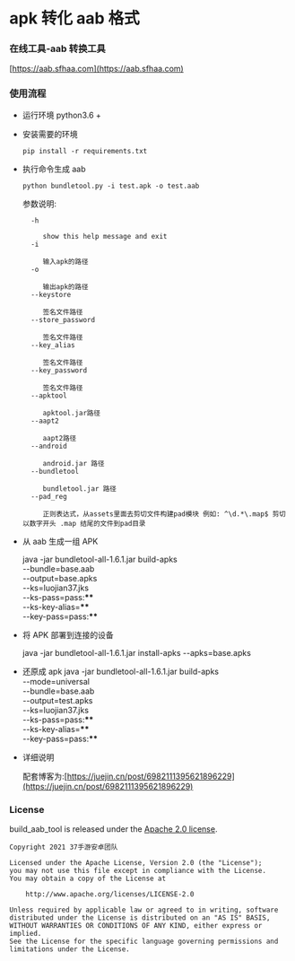 # apk 转化 aab 格式

### 在线工具-aab 转换工具

[https://aab.sfhaa.com](https://aab.sfhaa.com)

### 使用流程

- 运行环境 python3.6 +

- 安装需要的环境

  ```shell
  pip install -r requirements.txt
  ```

- 执行命令生成 aab

  ```shell
  python bundletool.py -i test.apk -o test.aab
  ```

  参数说明:

  ```
    -h

  ​		show this help message and exit
    -i

  ​		输入apk的路径
    -o

  ​		输出apk的路径
    --keystore

  ​		签名文件路径
    --store_password

  ​		签名文件路径
    --key_alias

  ​		签名文件路径
    --key_password

  ​		签名文件路径
    --apktool

  ​		apktool.jar路径
    --aapt2

  ​		aapt2路径
    --android

  ​		android.jar 路径
    --bundletool

  ​		bundletool.jar 路径
    --pad_reg

  ​		正则表达式，从assets里面去剪切文件构建pad模块 例如: ^\d.*\.map$ 剪切以数字开头 .map 结尾的文件到pad目录
  ```

- 从 aab 生成一组 APK

  java -jar bundletool-all-1.6.1.jar build-apks \
  --bundle=base.aab \
  --output=base.apks \
  --ks=luojian37.jks \
  --ks-pass=pass:**\*\*** \
  --ks-key-alias=**\*\*** \
  --key-pass=pass:**\*\***

- 将 APK 部署到连接的设备

  java -jar bundletool-all-1.6.1.jar install-apks --apks=base.apks

- 还原成 apk
  java -jar bundletool-all-1.6.1.jar build-apks \
  --mode=universal \
  --bundle=base.aab \
  --output=test.apks \
  --ks=luojian37.jks \
  --ks-pass=pass:**\*\*** \
  --ks-key-alias=**\*\*** \
  --key-pass=pass:**\*\***

- 详细说明

  配套博客为:[https://juejin.cn/post/6982111395621896229](https://juejin.cn/post/6982111395621896229)

### License

build_aab_tool is released under the [Apache 2.0 license](LICENSE).

```
Copyright 2021 37手游安卓团队

Licensed under the Apache License, Version 2.0 (the "License");
you may not use this file except in compliance with the License.
You may obtain a copy of the License at

    http://www.apache.org/licenses/LICENSE-2.0

Unless required by applicable law or agreed to in writing, software
distributed under the License is distributed on an "AS IS" BASIS,
WITHOUT WARRANTIES OR CONDITIONS OF ANY KIND, either express or implied.
See the License for the specific language governing permissions and
limitations under the License.
```
